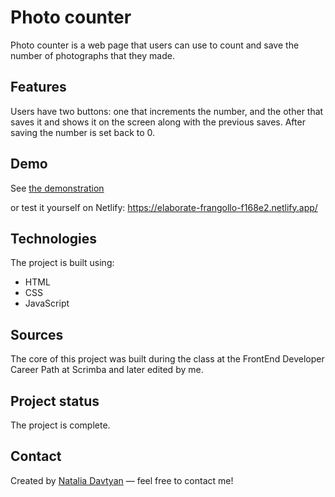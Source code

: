 # Photo counter

Photo counter is a web page that users can use to count and save the number of photographs that they made.

## Features
Users have two buttons: one that increments the number, and the other that saves it and shows it on the screen along with the previous saves. After saving the number is set back to 0.

## Demo
See [the demonstration](./photo-counter.gif)

or test it yourself on Netlify: https://elaborate-frangollo-f168e2.netlify.app/ 

## Technologies
The project is built using:
* HTML
* CSS
* JavaScript

## Sources
The core of this project was built during the class at the FrontEnd Developer Career Path at Scrimba and later edited by me.

## Project status
The project is complete.

## Contact
Created by [Natalia Davtyan](https://github.com/nataliadavtyan) — feel free to contact me!
